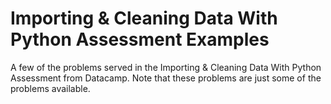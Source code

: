 # Importing & Cleaning Data With Python Assessment Examples
 A few of the problems served in the Importing & Cleaning Data With Python Assessment from Datacamp. Note that these problems are just some of the problems available.
